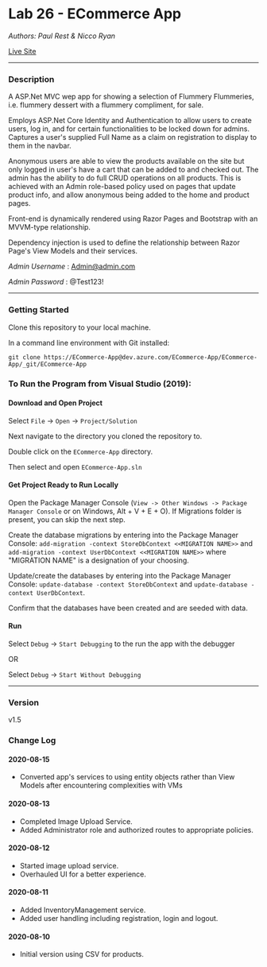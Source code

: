 # Lab 26 - ECommerce App

*Authors: Paul Rest & Nicco Ryan*

[Live Site](https://flummeryflummeries.azurewebsites.net/)

----

### Description

A ASP.Net MVC wep app for showing a selection of Flummery Flummeries, i.e. flummery dessert with a flummery compliment, for sale.

Employs ASP.Net Core Identity and Authentication to allow users to create users, log in, and for certain functionalities to be locked down for admins. Captures a user's supplied Full Name as a claim on registration to display to them in the navbar.

Anonymous users are able to view the products available on the site but only logged in user's have a cart that can be added to and checked out. The admin has the ability to do full CRUD operations on all products. This is achieved with an Admin role-based policy used on pages that update product info, and allow anonymous being added to the home and product pages.

Front-end is dynamically rendered using Razor Pages and Bootstrap with an MVVM-type relationship.

Dependency injection is used to define the relationship between Razor Page's View Models and their services.

*Admin Username* : Admin@admin.com

*Admin Password* : @Test123! 

---

### Getting Started
Clone this repository to your local machine.

In a command line environment with Git installed:

```
git clone https://ECommerce-App@dev.azure.com/ECommerce-App/ECommerce-App/_git/ECommerce-App
```

### To Run the Program from Visual Studio (2019):

#### Download and Open Project

Select ```File``` -> ```Open``` -> ```Project/Solution```

Next navigate to the directory you cloned the repository to.

Double click on the ```ECommerce-App``` directory.

Then select and open ```ECommerce-App.sln```

#### Get Project Ready to Run Locally

Open the Package Manager Console (```View -> Other Windows -> Package Manager Console``` or on Windows, Alt + V + E + O). If Migrations folder is present, you can skip the next step.

Create the database migrations by entering into the Package Manager Console: ```add-migration -context StoreDbContext <<MIGRATION NAME>>``` and ```add-migration -context UserDbContext <<MIGRATION NAME>>``` where "MIGRATION NAME" is a designation of your choosing.

Update/create the databases by entering into the Package Manager Console: ```update-database -context StoreDbContext``` and ```update-database -context UserDbContext```.

Confirm that the databases have been created and are seeded with data.

#### Run

Select ```Debug``` -> ```Start Debugging``` to the run the app with the debugger

OR

Select ```Debug``` -> ```Start Without Debugging```

---

### Version

v1.5

### Change Log

#### 2020-08-15
- Converted app's services to using entity objects rather than View Models after encountering complexities with VMs

#### 2020-08-13
- Completed Image Upload Service.
- Added Administrator role and authorized routes to appropriate policies.

#### 2020-08-12
- Started image upload service.
- Overhauled UI for a better experience.

#### 2020-08-11
- Added InventoryManagement service.
- Added user handling including registration, login and logout.

#### 2020-08-10
- Initial version using CSV for products.

